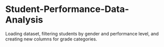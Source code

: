 # Student-Performance-Data-Analysis
Loading dataset, filtering students by gender and performance level, and creating new columns for grade categories.
